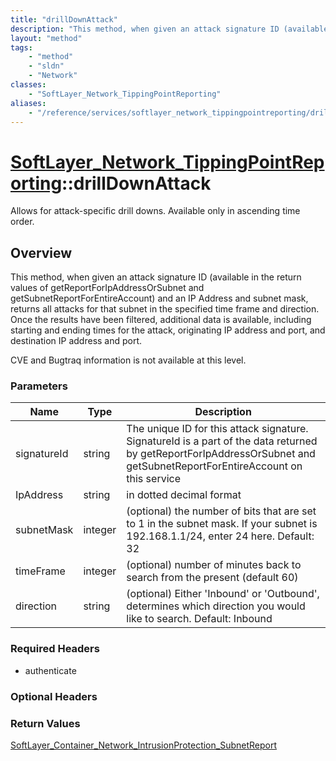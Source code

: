 ```yaml
---
title: "drillDownAttack"
description: "This method, when given an attack signature ID (available in the return values of getReportForIpAddressOrSubnet and  get... "
layout: "method"
tags:
    - "method"
    - "sldn"
    - "Network"
classes:
    - "SoftLayer_Network_TippingPointReporting"
aliases:
    - "/reference/services/softlayer_network_tippingpointreporting/drillDownAttack"
---
```

# [SoftLayer_Network_TippingPointReporting](/reference/services/SoftLayer_Network_TippingPointReporting)::drillDownAttack

Allows for attack-specific drill downs.  Available only in ascending time order.


## Overview 
This method, when given an attack signature ID (available in the return values of getReportForIpAddressOrSubnet and  getSubnetReportForEntireAccount) and an IP Address and subnet mask, returns all attacks for that subnet in the specified time frame and direction.  Once the results have been filtered, additional data is available, including starting and ending times for the attack, originating IP address and port, and destination IP address and port. 

CVE and Bugtraq information is not available at this level. 

### Parameters 
|Name | Type | Description |
| --- | --- | --- |
|signatureId| string| The unique ID for this attack signature.  SignatureId is a part of the data returned by getReportForIpAddressOrSubnet and getSubnetReportForEntireAccount on this service|
|IpAddress| string| in dotted decimal format|
|subnetMask| integer| (optional) the number of bits that are set to 1 in the subnet mask.  If your subnet is 192.168.1.1/24, enter 24 here.  Default: 32|
|timeFrame| integer| (optional) number of minutes back to search from the present (default 60)|
|direction| string| (optional) Either 'Inbound' or 'Outbound', determines which direction you would like to search.  Default: Inbound|


### Required Headers
* authenticate

### Optional Headers

### Return Values
<a href='/reference/datatypes/SoftLayer_Container_Network_IntrusionProtection_SubnetReport'>SoftLayer_Container_Network_IntrusionProtection_SubnetReport </a>

